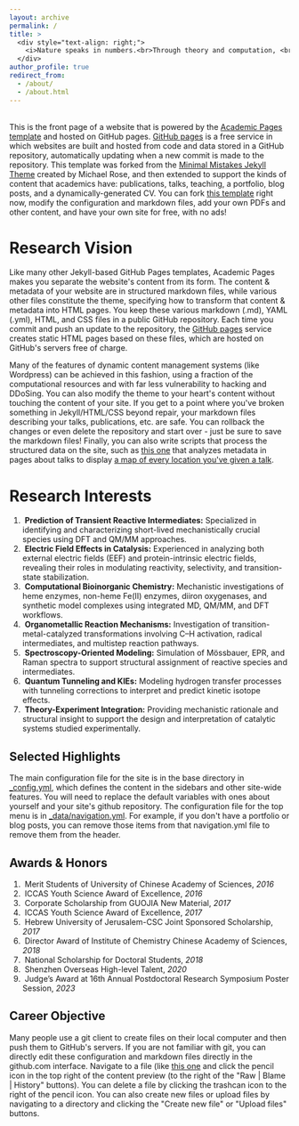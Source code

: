 ```yaml
---
layout: archive
permalink: /
title: >
  <div style="text-align: right;">
    <i>Nature speaks in numbers.<br>Through theory and computation, <br>I interpret them as the language of chemistry<br> — unveiling the elegance of electrons and the beauty of reactivity.</i>
  </div>
author_profile: true
redirect_from: 
  - /about/
  - /about.html
---
```


<br>This is the front page of a website that is powered by the [Academic Pages template](https://github.com/academicpages/academicpages.github.io) and hosted on GitHub pages. [GitHub pages](https://pages.github.com) is a free service in which websites are built and hosted from code and data stored in a GitHub repository, automatically updating when a new commit is made to the repository. This template was forked from the [Minimal Mistakes Jekyll Theme](https://mmistakes.github.io/minimal-mistakes/) created by Michael Rose, and then extended to support the kinds of content that academics have: publications, talks, teaching, a portfolio, blog posts, and a dynamically-generated CV. You can fork [this template](https://github.com/academicpages/academicpages.github.io) right now, modify the configuration and markdown files, add your own PDFs and other content, and have your own site for free, with no ads!

Research Vision
======
Like many other Jekyll-based GitHub Pages templates, Academic Pages makes you separate the website's content from its form. The content & metadata of your website are in structured markdown files, while various other files constitute the theme, specifying how to transform that content & metadata into HTML pages. You keep these various markdown (.md), YAML (.yml), HTML, and CSS files in a public GitHub repository. Each time you commit and push an update to the repository, the [GitHub pages](https://pages.github.com/) service creates static HTML pages based on these files, which are hosted on GitHub's servers free of charge.

Many of the features of dynamic content management systems (like Wordpress) can be achieved in this fashion, using a fraction of the computational resources and with far less vulnerability to hacking and DDoSing. You can also modify the theme to your heart's content without touching the content of your site. If you get to a point where you've broken something in Jekyll/HTML/CSS beyond repair, your markdown files describing your talks, publications, etc. are safe. You can rollback the changes or even delete the repository and start over - just be sure to save the markdown files! Finally, you can also write scripts that process the structured data on the site, such as [this one](https://github.com/academicpages/academicpages.github.io/blob/master/talkmap.ipynb) that analyzes metadata in pages about talks to display [a map of every location you've given a talk](https://academicpages.github.io/talkmap.html).

Research Interests
======
1. &nbsp;<b>Prediction of Transient Reactive Intermediates:</b> Specialized in identifying and characterizing short-lived mechanistically crucial species using DFT and QM/MM approaches.
1. &nbsp;<b>Electric Field Effects in Catalysis:</b> Experienced in analyzing both external electric fields (EEF) and protein-intrinsic electric fields, revealing their roles in modulating reactivity, selectivity, and transition-state stabilization.
1. &nbsp;<b>Computational Bioinorganic Chemistry:</b> Mechanistic investigations of heme enzymes, non-heme Fe(II) enzymes, diiron oxygenases, and synthetic model complexes using integrated MD, QM/MM, and DFT workflows.
1. &nbsp;<b>Organometallic Reaction Mechanisms:</b> Investigation of transition-metal-catalyzed transformations involving C–H activation, radical intermediates, and multistep reaction pathways.
1. &nbsp;<b>Spectroscopy-Oriented Modeling:</b> Simulation of Mössbauer, EPR, and Raman spectra to support structural assignment of reactive species and intermediates.
1. &nbsp;<b>Quantum Tunneling and KIEs:</b> Modeling hydrogen transfer processes with tunneling corrections to interpret and predict kinetic isotope effects.
1. &nbsp;<b>Theory-Experiment Integration:</b> Providing mechanistic rationale and structural insight to support the design and interpretation of catalytic systems studied experimentally.

Selected Highlights
------
The main configuration file for the site is in the base directory in [_config.yml](https://github.com/academicpages/academicpages.github.io/blob/master/_config.yml), which defines the content in the sidebars and other site-wide features. You will need to replace the default variables with ones about yourself and your site's github repository. The configuration file for the top menu is in [_data/navigation.yml](https://github.com/academicpages/academicpages.github.io/blob/master/_data/navigation.yml). For example, if you don't have a portfolio or blog posts, you can remove those items from that navigation.yml file to remove them from the header. 

Awards & Honors
------
1. &nbsp;Merit Students of University of Chinese Academy of Sciences, <i>2016</i>
1. &nbsp;ICCAS Youth Science Award of Excellence, <i>2016</i>
1. &nbsp;Corporate Scholarship from GUOJIA New Material, <i>2017</i>
1. &nbsp;ICCAS Youth Science Award of Excellence, <i>2017</i>
1. &nbsp;Hebrew University of Jerusalem-CSC Joint Sponsored Scholarship, <i>2017</i>
1. &nbsp;Director Award of Institute of Chemistry Chinese Academy of Sciences, <i>2018</i>
1. &nbsp;National Scholarship for Doctoral Students, <i>2018</i>
1. &nbsp;Shenzhen Overseas High-level Talent, <i>2020</i>
1. &nbsp;Judge’s Award at 16th Annual Postdoctoral Research Symposium Poster Session, <i>2023</i>

Career Objective
------
Many people use a git client to create files on their local computer and then push them to GitHub's servers. If you are not familiar with git, you can directly edit these configuration and markdown files directly in the github.com interface. Navigate to a file (like [this one](https://github.com/academicpages/academicpages.github.io/blob/master/_talks/2012-03-01-talk-1.md) and click the pencil icon in the top right of the content preview (to the right of the "Raw | Blame | History" buttons). You can delete a file by clicking the trashcan icon to the right of the pencil icon. You can also create new files or upload files by navigating to a directory and clicking the "Create new file" or "Upload files" buttons. 
